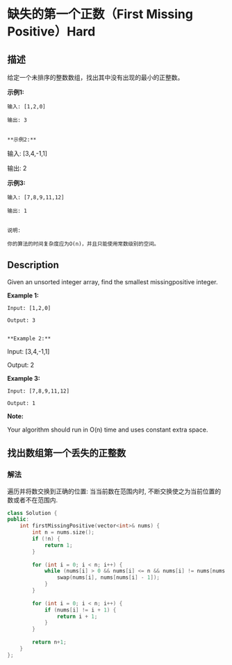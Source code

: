 # 缺失的第一个正数（First Missing Positive）Hard
## 描述
给定一个未排序的整数数组，找出其中没有出现的最小的正整数。

**示例1:**
```
输入: [1,2,0]

输出: 3


**示例2:**
```
输入: [3,4,-1,1]

输出: 2


**示例3:**
```
输入: [7,8,9,11,12]

输出: 1


说明:

你的算法的时间复杂度应为O(n)，并且只能使用常数级别的空间。
```

## Description
Given an unsorted integer array, find the smallest missingpositive integer.

**Example 1:**
```
Input: [1,2,0]

Output: 3


**Example 2:**
```
Input: [3,4,-1,1]

Output: 2


**Example 3:**
```
Input: [7,8,9,11,12]

Output: 1
```
**Note:**


Your algorithm should run in O(n) time and uses constant extra space.


## 找出数组第一个丢失的正整数
### 解法
遍历并将数交换到正确的位置: 当当前数在范围内时, 不断交换使之为当前位置的数或者不在范围内.
```c++
class Solution {
public:
    int firstMissingPositive(vector<int>& nums) {
        int n = nums.size();
        if (!n) {
            return 1;
        }
        
        for (int i = 0; i < n; i++) {
            while (nums[i] > 0 && nums[i] <= n && nums[i] != nums[nums[i] - 1]) {
                swap(nums[i], nums[nums[i] - 1]);
            }    
        }
        
        for (int i = 0; i < n; i++) {
            if (nums[i] != i + 1) {
                return i + 1;
            }
        }
        
        return n+1;
    }
};
```